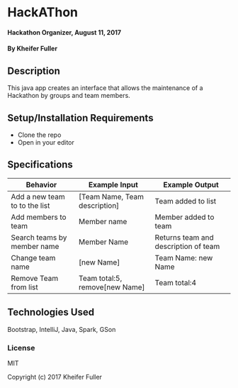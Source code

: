 # HackAThon

#### Hackathon Organizer, August 11, 2017

#### By Kheifer Fuller

## Description

This java app creates an interface that allows the maintenance of a Hackathon by groups and team members.

## Setup/Installation Requirements

* Clone the repo
* Open in your editor

## Specifications
| Behavior      | Example Input         | Example Output        |
| ------------- | ------------- | ------------- |
| Add a new team to to the list |  [Team Name, Team description] |  Team added to list  |
| Add members to team | Member name |  Member added to team  |
| Search teams by member name | Member Name  |  Returns team and description of team |
|Change team name |[new Name]|Team Name: new Name|
|Remove Team from list |Team total:5, remove[new Name]|Team total:4|


## Technologies Used

Bootstrap, IntelliJ, Java, Spark, GSon

### License

MIT

Copyright (c) 2017 Kheifer Fuller
